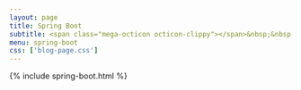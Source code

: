 ```yaml
---
layout: page
title: Spring Boot
subtitle: <span class="mega-octicon octicon-clippy"></span>&nbsp;&nbsp; Sping Boot系列文章
menu: spring-boot
css: ['blog-page.css']
---
```

{% include spring-boot.html %}